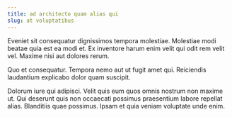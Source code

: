 ```yaml
---
title: ad architecto quam alias qui
slug: at voluptatibus
---
```


Eveniet sit consequatur dignissimos tempora molestiae. Molestiae modi beatae quia est ea modi et. Ex inventore harum enim velit qui odit rem velit vel. Maxime nisi aut dolores rerum.

Quo et consequatur. Tempora nemo aut ut fugit amet qui. Reiciendis laudantium explicabo dolor quam suscipit.

Dolorum iure qui adipisci. Velit quis eum quos omnis nostrum non maxime ut. Qui deserunt quis non occaecati possimus praesentium labore repellat alias. Blanditiis quae possimus. Ipsam et quia veniam voluptate unde enim.
